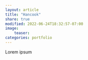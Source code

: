 ```yaml
---
layout: article
title: "Hancook"
share: true
modified: 2022-06-24T18:32:57-07:00
image:
    teaser: 
categories: portfolio
---
```


Lorem ipsum